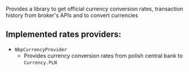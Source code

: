 Provides a library to get official currency conversion rates, transaction history from broker's APIs and to convert currencies

## Implemented rates providers:

- `NbpCurrencyProvider`
  - Provides currency conversion rates from polish central bank to `Currency.PLN`
